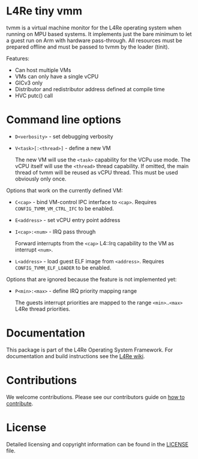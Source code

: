 # L4Re tiny vmm

tvmm is a virtual machine monitor for the L4Re operating system when running on
MPU based systems. It implements just the bare minimum to let a guest run on
Arm with hardware pass-through. All resources must be prepared offline and must
be passed to tvmm by the loader (tinit).

Features:

* Can host multiple VMs
* VMs can only have a single vCPU
* GICv3 only
* Distributor and redistributor address defined at compile time
* HVC putc() call

# Command line options

* `D<verbosity>` - set debugging verbosity
* `V<task>[:<thread>]` - define a new VM

  The new VM will use the `<task>` capability for the VCPu use mode. The vCPU
  itself will use the `<thread>` thread capability. If omitted, the main thread
  of tvmm will be reused as vCPU thread. This must be used obviously only once.

Options that work on the currently defined VM:

* `C<cap>` - bind VM-control IPC interface to `<cap>`. Requires
  `CONFIG_TVMM_VM_CTRL_IFC` to be enabled.
* `E<address>` - set vCPU entry point address
* `I<cap>:<num>` - IRQ pass through

  Forward interrupts from the `<cap>` L4::Irq capability to the VM as interrupt
  `<num>`.
* `L<address>` - load guest ELF image from `<address>`. Requires
  `CONFIG_TVMM_ELF_LOADER` to be enabled.

Options that are ignored because the feature is not implemented yet:

* `P<min>:<max>` - define IRQ priority mapping range

  The guests interrupt priorities are mapped to the range `<min>`..`<max>`
  L4Re thread priorities.

# Documentation

This package is part of the L4Re Operating System Framework. For documentation
and build instructions see the [L4Re
wiki](https://kernkonzept.com/L4Re/guides/l4re).

# Contributions

We welcome contributions. Please see our contributors guide on
[how to contribute](https://kernkonzept.com/L4Re/contributing/l4re).

# License

Detailed licensing and copyright information can be found in
the [LICENSE](LICENSE.spdx) file.
